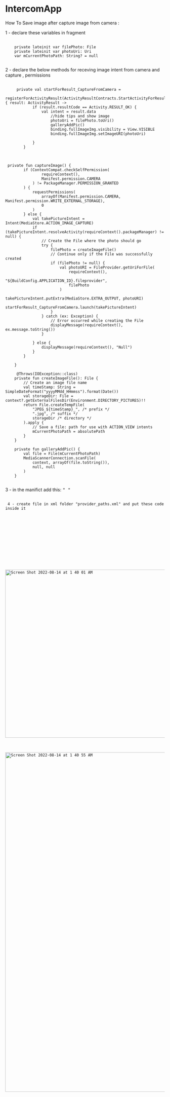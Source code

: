 # IntercomApp
How To Save image after capture image from camera :

1 - declare these variables in fragment
<pre>
  <code>
    private lateinit var filePhoto: File
    private lateinit var photoUri: Uri
    var mCurrentPhotoPath: String? = null
    </code>
</pre>

 2 - declare the below methods for receving image intent from camera and capture , permissions
<pre>
  <code>
     private val startForResult_CaptureFromCamera =
        registerForActivityResult(ActivityResultContracts.StartActivityForResult()) { result: ActivityResult ->
            if (result.resultCode == Activity.RESULT_OK) {
                val intent = result.data
                    //hide tips and show image
                    photoUri = filePhoto.toUri()
                    galleryAddPic()
                    binding.fullImageImg.visibility = View.VISIBLE
                    binding.fullImageImg.setImageURI(photoUri)

            }
        }
  </code>
</pre>
        
<pre>
  <code>
 private fun captureImage() {
        if (ContextCompat.checkSelfPermission(
                requireContext(),
                Manifest.permission.CAMERA
            ) != PackageManager.PERMISSION_GRANTED
        ) {
            requestPermissions(
                arrayOf(Manifest.permission.CAMERA, Manifest.permission.WRITE_EXTERNAL_STORAGE),
                0
            )
        } else {
            val takePictureIntent = Intent(MediaStore.ACTION_IMAGE_CAPTURE)
            if (takePictureIntent.resolveActivity(requireContext().packageManager) != null) {
                // Create the File where the photo should go
                try {
                    filePhoto = createImageFile()
                    // Continue only if the File was successfully created
                    if (filePhoto != null) {
                        val photoURI = FileProvider.getUriForFile(
                            requireContext(),
                            "${BuildConfig.APPLICATION_ID}.fileprovider",
                            filePhoto
                        )
                        takePictureIntent.putExtra(MediaStore.EXTRA_OUTPUT, photoURI)
                        startForResult_CaptureFromCamera.launch(takePictureIntent)
                    }
                } catch (ex: Exception) {
                    // Error occurred while creating the File
                    displayMessage(requireContext(), ex.message.toString())
                }

            } else {
                displayMessage(requireContext(), "Null")
            }
        }

    }
    
     @Throws(IOException::class)
    private fun createImageFile(): File {
        // Create an image file name
        val timeStamp: String = SimpleDateFormat("yyyyMMdd_HHmmss").format(Date())
        val storageDir: File = context?.getExternalFilesDir(Environment.DIRECTORY_PICTURES)!!
        return File.createTempFile(
            "JPEG_${timeStamp}_", /* prefix */
            ".jpg", /* suffix */
            storageDir /* directory */
        ).apply {
            // Save a file: path for use with ACTION_VIEW intents
            mCurrentPhotoPath = absolutePath
        }
    }

    private fun galleryAddPic() {
        val file = File(mCurrentPhotoPath)
        MediaScannerConnection.scanFile(
            context, arrayOf(file.toString()),
            null, null
        )
    }
    </code>
</pre>


3 - in the manifict add this:
<samp> 
  "<provider
            android:name="androidx.core.content.FileProvider"
            android:authorities="${applicationId}.fileprovider"
            android:exported="false"
            android:grantUriPermissions="true"
            android:permission="android.permission.MANAGE_DOCUMENTS">
            <meta-data
                android:name="android.support.FILE_PROVIDER_PATHS"
                android:resource="@xml/provider_paths" />
            <intent-filter>
                <action android:name="android.content.action.DOCUMENTS_PROVIDER" />
            </intent-filter>
        </provider>"
</samp>

 <pre>
  <code>
 4 - create file in xml folder "provider_paths.xml" and put these code inside it 
<?xml version="1.0" encoding="utf-8"?>
<paths>
    <external-path
        name="external"
        path="." />
    <external-files-path
        name="external_files"
        path="." />
    <cache-path
        name="cache"
        path="." />
    <external-cache-path
        name="external_cache"
        path="." />
    <files-path
        name="files"
        path="." />
</paths>

</code>
</pre>

<pre>
 <code>
 <img width="531" alt="Screen Shot 2022-08-14 at 1 40 01 AM" src="https://user-images.githubusercontent.com/31186483/184516787-3f37604e-6520-48c5-a7e0-f9c1c8d9c8bc.png">
</code>
</pre>

<pre>
  <code>
<img width="1072" alt="Screen Shot 2022-08-14 at 1 40 55 AM" src="https://user-images.githubusercontent.com/31186483/184516806-6c7838b2-a23d-43cf-b60c-aab1f1004e27.png">
</code>
</pre>
